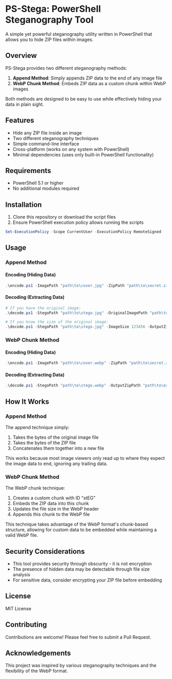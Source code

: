 # PS-Stega: PowerShell Steganography Tool

A simple yet powerful steganography utility written in PowerShell that allows you to hide ZIP files within images.

## Overview

PS-Stega provides two different steganography methods:

1. **Append Method**: Simply appends ZIP data to the end of any image file
2. **WebP Chunk Method**: Embeds ZIP data as a custom chunk within WebP images

Both methods are designed to be easy to use while effectively hiding your data in plain sight.

## Features

- Hide any ZIP file inside an image
- Two different steganography techniques
- Simple command-line interface
- Cross-platform (works on any system with PowerShell)
- Minimal dependencies (uses only built-in PowerShell functionality)

## Requirements

- PowerShell 5.1 or higher
- No additional modules required

## Installation

1. Clone this repository or download the script files
2. Ensure PowerShell execution policy allows running the scripts

```powershell
Set-ExecutionPolicy -Scope CurrentUser -ExecutionPolicy RemoteSigned
```

## Usage

### Append Method

#### Encoding (Hiding Data)

```powershell
.\encode.ps1 -ImagePath "path\to\cover.jpg" -ZipPath "path\to\secret.zip" -OutputPath "path\to\output.jpg"
```

#### Decoding (Extracting Data)

```powershell
# If you have the original image:
.\decode.ps1 -StegoPath "path\to\stego.jpg" -OriginalImagePath "path\to\original.jpg" -OutputZipPath "path\to\extract.zip"

# If you know the size of the original image:
.\decode.ps1 -StegoPath "path\to\stego.jpg" -ImageSize 123456 -OutputZipPath "path\to\extract.zip"
```

### WebP Chunk Method

#### Encoding (Hiding Data)

```powershell
.\encode.ps1 -ImagePath "path\to\cover.webp" -ZipPath "path\to\secret.zip" -OutputPath "path\to\output.webp"
```

#### Decoding (Extracting Data)

```powershell
.\decode.ps1 -StegoPath "path\to\stego.webp" -OutputZipPath "path\to\extract.zip"
```

## How It Works

### Append Method

The append technique simply:
1. Takes the bytes of the original image file
2. Takes the bytes of the ZIP file
3. Concatenates them together into a new file

This works because most image viewers only read up to where they expect the image data to end, ignoring any trailing data.

### WebP Chunk Method

The WebP chunk technique:
1. Creates a custom chunk with ID "stEG"
2. Embeds the ZIP data into this chunk
3. Updates the file size in the WebP header
4. Appends this chunk to the WebP file

This technique takes advantage of the WebP format's chunk-based structure, allowing for custom data to be embedded while maintaining a valid WebP file.

## Security Considerations

- This tool provides security through obscurity - it is not encryption
- The presence of hidden data may be detectable through file size analysis
- For sensitive data, consider encrypting your ZIP file before embedding

## License

MIT License

## Contributing

Contributions are welcome! Please feel free to submit a Pull Request.

## Acknowledgements

This project was inspired by various steganography techniques and the flexibility of the WebP format.
